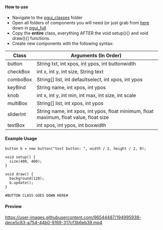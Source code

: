 #### How to use
* Navigate to the [pgui_classes](https://github.com/2lag/PGUI/tree/main/pgui_classes) folder
* Open all folders of components you will need (or just grab from [here](https://github.com/2lag/PGUI/blob/faf12621cf59b16232a42c13ac15658781123f12/pgui_full/pgui_full.pde#L47) down in [pgui_full](https://github.com/2lag/PGUI/blob/main/pgui_full/pgui_full.pde)
* Copy the __entire__ class, everything AFTER the void setup(){} and void draw(){} functions.
* Create new components with the following syntax:

| Class | Arguments (In Order) |
| ----- | -------------------- |
| button | String txt, int xpos, int ypos, int buttonwidth |
| checkBox | int x, int y, int size, String text |
| comboBox | String[] list, int defaultselect, int xpos, int ypos |
| keyBind | String name, int xpos, int ypos |
| knob | int x, int y, int min, int max, int size, int scale |
| multiBox | String[] list, int xpos, int ypos |
| sliderInt | String name, int xpos, int ypos, float minimum, float maximum, float value, float size |
| textBox | int xpos, int ypos, int boxwidth |

#### Example Usage
```
button b = new button("test button: ", width / 2, height / 2, 0);

void setup() {
  size(400, 400);
}

void draw() {
  background(120);
  b.update();
}

#BUTTON CLASS GOES DOWN HERE#
```

#### Preview
https://user-images.githubusercontent.com/96544487/194995938-dece5c83-a754-44b0-9169-317cf3b6eb39.mp4
